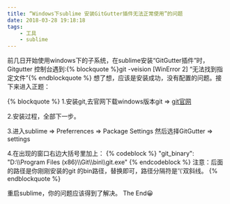 ```yaml
---
title: “Windows下sublime 安装GitGutter插件无法正常使用”的问题
date: 2018-03-28 19:18:18
tags:
    - 工具
    - sublime
---
```


前几日开始使用windows下的子系统，在sublime安装“GitGutter插件”时，Gitgutter 控制台遇到:{% blockquote %}git -veision [WinError 2] “无法找到指定文件”{% endblockquote %}
想了想，应该是安装成功，没有配置的问题。接下来进入正题：

{% blockquote %}
1.安装git,去官网下载windows版本git => [git官网](https://git-scm.com/downloads)

2.安装过程，全部下一步。

3.进入sublime => Preferrences => Package Settings 然后选择GitGutter => settings

4.在出现的窗口右边大括号里加上：
{% codeblock %}
"git_binary": "D:\\\Program Files (x86)\\\Git\\\bin\\\git.exe"
{% endcodeblock %}
注意：后面的路径是你刚刚安装的git 的bin路径，替换即可，路径分隔符是'\\\'双斜线。
{% endblockquote %}

重启sublime，你的问题应该得到了解决。
The End😀
